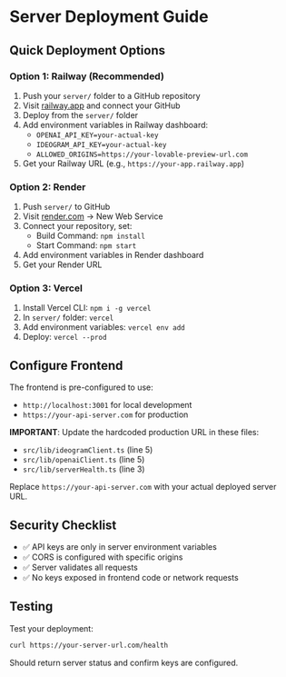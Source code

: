 # Server Deployment Guide

## Quick Deployment Options

### Option 1: Railway (Recommended)
1. Push your `server/` folder to a GitHub repository
2. Visit [railway.app](https://railway.app) and connect your GitHub
3. Deploy from the `server/` folder
4. Add environment variables in Railway dashboard:
   - `OPENAI_API_KEY=your-actual-key`
   - `IDEOGRAM_API_KEY=your-actual-key`
   - `ALLOWED_ORIGINS=https://your-lovable-preview-url.com`
5. Get your Railway URL (e.g., `https://your-app.railway.app`)

### Option 2: Render
1. Push `server/` to GitHub
2. Visit [render.com](https://render.com) → New Web Service
3. Connect your repository, set:
   - Build Command: `npm install`
   - Start Command: `npm start`
4. Add environment variables in Render dashboard
5. Get your Render URL

### Option 3: Vercel
1. Install Vercel CLI: `npm i -g vercel`
2. In `server/` folder: `vercel`
3. Add environment variables: `vercel env add`
4. Deploy: `vercel --prod`

## Configure Frontend

The frontend is pre-configured to use:
- `http://localhost:3001` for local development 
- `https://your-api-server.com` for production

**IMPORTANT**: Update the hardcoded production URL in these files:
- `src/lib/ideogramClient.ts` (line 5)
- `src/lib/openaiClient.ts` (line 5) 
- `src/lib/serverHealth.ts` (line 3)

Replace `https://your-api-server.com` with your actual deployed server URL.

## Security Checklist

- ✅ API keys are only in server environment variables
- ✅ CORS is configured with specific origins
- ✅ Server validates all requests
- ✅ No keys exposed in frontend code or network requests

## Testing

Test your deployment:
```bash
curl https://your-server-url.com/health
```

Should return server status and confirm keys are configured.